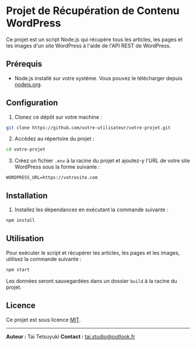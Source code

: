 # Projet de Récupération de Contenu WordPress

Ce projet est un script Node.js qui récupère tous les articles, les pages et les images d'un site WordPress à l'aide de l'API REST de WordPress.

## Prérequis

- Node.js installé sur votre système. Vous pouvez le télécharger depuis [nodejs.org](https://nodejs.org/).

## Configuration

1. Clonez ce dépôt sur votre machine :

```bash
git clone https://github.com/votre-utilisateur/votre-projet.git
```

2. Accédez au répertoire du projet :

```bash
cd votre-projet
```

3. Créez un fichier `.env` à la racine du projet et ajoutez-y l'URL de votre site WordPress sous la forme suivante :

```env
WORDPRESS_URL=https://votresite.com
```

## Installation

1. Installez les dépendances en exécutant la commande suivante :

```bash
npm install
```

## Utilisation

Pour exécuter le script et récupérer les articles, les pages et les images, utilisez la commande suivante :

```bash
npm start
```

Les données seront sauvegardées dans un dossier `build` à la racine du projet.

## Licence

Ce projet est sous licence [MIT](LICENSE).

---

**Auteur :** Tai Tetsuyuki
**Contact :** tai.studio@outlook.fr
